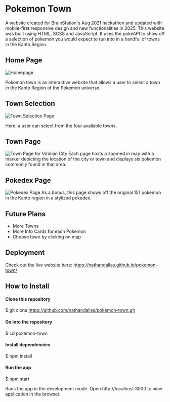# Pokemon Town

A website created for BrainStation's Aug 2021 hackathon and updated with mobile-first responsive design and new functionalities in 2025.
This website was built using HTML, SCSS and JavaScript. It uses the pokeAPI to show off a selection of pokemon you would expect to run into in a handful of towns in the Kanto Region.

## Home Page

![Homepage](https://i.imgur.com/ldfqJPs.png)

Pokemon town is an interactive website that allows a user to select a town in the Kanto Region of the Pokemon universe.

## Town Selection

![Town Selection Page](https://i.imgur.com/L0KEkOV.png)

Here, a user can select from the four available towns.

## Town Page

![Town Page for Viridian City](https://i.imgur.com/de7zohb.png)
Each page hosts a zoomed in map with a marker depicting the location of the city or town and displays six pokemon commonly found in that area.

## Pokedex Page

![Pokedex Page](https://i.imgur.com/H679ehw.png)
As a bonus, this page shows off the original 151 pokemon in the Kanto region in a stylized pokedex.

## Future Plans

- More Towns
- More Info Cards for each Pokemon
- Choose town by clicking on map

## Deployment

Check out the live website here: https://nathandallas.github.io/pokemon-town/

## How to Install

#### Clone this repository

$ git clone https://github.com/nathandallas/pokemon-town.git

#### Go into the repository

$ cd pokemon-town

#### Install dependencies

$ npm install

#### Run the app

$ npm start

Runs the app in the development mode.
Open http://localhost:3000 to view application in the browser.
